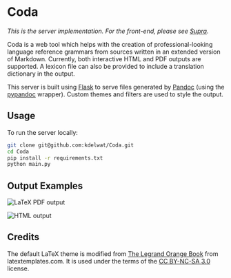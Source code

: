 # Coda

*This is the server implementation. For the front-end, please see [Supra](https://www.github.com/kdelwat/supra).*

Coda is a web tool which helps with the creation of professional-looking
language reference grammars from sources written in an extended version of
Markdown. Currently, both interactive HTML and PDF outputs are supported. A
lexicon file can also be provided to include a translation dictionary in the
output.

This server is built using [Flask](http://flask.pocoo.org/) to serve files
generated by [Pandoc](http://pandoc.org/) (using
the [pypandoc](https://github.com/bebraw/pypandoc) wrapper). Custom themes and
filters are used to style the output.

## Usage

To run the server locally:

```bash
git clone git@github.com:kdelwat/Coda.git
cd Coda
pip install -r requirements.txt
python main.py
```

## Output Examples

![LaTeX PDF output](http://imgur.com/ix0TLvF.png)

![HTML output](http://imgur.com/cN4gHMc.png)

## Credits

The default LaTeX theme is modified
from
[The Legrand Orange Book](http://www.latextemplates.com/template/the-legrand-orange-book) from
latextemplates.com. It is used under the terms of
the [CC BY-NC-SA 3.0](http://creativecommons.org/licenses/by-nc-sa/3.0/)
license.
